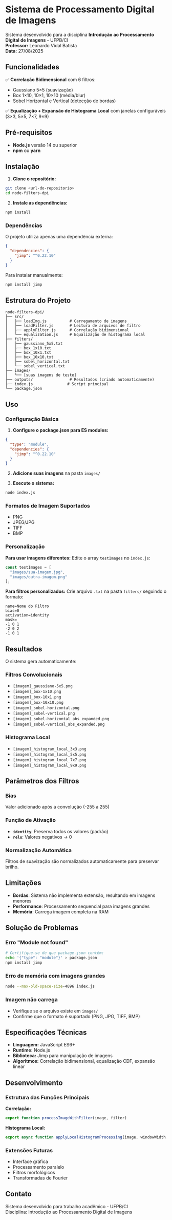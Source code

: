 # Sistema de Processamento Digital de Imagens

Sistema desenvolvido para a disciplina **Introdução ao Processamento Digital de Imagens** - UFPB/CI  
**Professor:** Leonardo Vidal Batista  
**Data:** 27/08/2025

## Funcionalidades

✅ **Correlação Bidimensional** com 6 filtros:
- Gaussiano 5×5 (suavização)
- Box 1×10, 10×1, 10×10 (média/blur)
- Sobel Horizontal e Vertical (detecção de bordas)

✅ **Equalização + Expansão de Histograma Local** com janelas configuráveis (3×3, 5×5, 7×7, 9×9)

## Pré-requisitos

- **Node.js** versão 14 ou superior
- **npm** ou **yarn**

## Instalação

1. **Clone o repositório:**
```bash
git clone <url-do-repositorio>
cd node-filters-dpi
```

2. **Instale as dependências:**
```bash
npm install
```

### Dependências

O projeto utiliza apenas uma dependência externa:

```json
{
  "dependencies": {
    "jimp": "^0.22.10"
  }
}
```

Para instalar manualmente:
```bash
npm install jimp
```

## Estrutura do Projeto

```
node-filters-dpi/
├── src/
│   ├── loadImg.js          # Carregamento de imagens
│   ├── loadFilter.js       # Leitura de arquivos de filtro  
│   ├── applyFilter.js      # Correlação bidimensional
│   └── equalization.js     # Equalização de histograma local
├── filters/
│   ├── gaussiano_5x5.txt
│   ├── box_1x10.txt
│   ├── box_10x1.txt  
│   ├── box_10x10.txt
│   ├── sobel_horizontal.txt
│   └── sobel_vertical.txt
├── images/
│   └── [suas imagens de teste]
├── outputs/                # Resultados (criado automaticamente)
├── index.js               # Script principal
└── package.json
```

## Uso

### Configuração Básica

1. **Configure o package.json para ES modules:**
```json
{
  "type": "module",
  "dependencies": {
    "jimp": "^0.22.10"
  }
}
```

2. **Adicione suas imagens** na pasta `images/`

3. **Execute o sistema:**
```bash
node index.js
```

### Formatos de Imagem Suportados

- PNG
- JPEG/JPG
- TIFF  
- BMP

### Personalização

**Para usar imagens diferentes:**
Edite o array `testImages` no `index.js`:
```javascript
const testImages = [
  "images/sua-imagem.jpg",
  "images/outra-imagem.png"
];
```

**Para filtros personalizados:**
Crie arquivo `.txt` na pasta `filters/` seguindo o formato:
```
name=Nome do Filtro
bias=0
activation=identity
mask=
-1 0 1
-2 0 2  
-1 0 1
```

## Resultados

O sistema gera automaticamente:

### Filtros Convolucionais
- `[imagem]_gaussiano-5x5.png`
- `[imagem]_box-1x10.png`
- `[imagem]_box-10x1.png`
- `[imagem]_box-10x10.png`
- `[imagem]_sobel-horizontal.png`
- `[imagem]_sobel-vertical.png`
- `[imagem]_sobel-horizontal_abs_expanded.png`
- `[imagem]_sobel-vertical_abs_expanded.png`

### Histograma Local
- `[imagem]_histogram_local_3x3.png`
- `[imagem]_histogram_local_5x5.png`
- `[imagem]_histogram_local_7x7.png`
- `[imagem]_histogram_local_9x9.png`

## Parâmetros dos Filtros

### Bias
Valor adicionado após a convolução (-255 a 255)

### Função de Ativação
- **`identity`**: Preserva todos os valores (padrão)
- **`relu`**: Valores negativos → 0

### Normalização Automática
Filtros de suavização são normalizados automaticamente para preservar brilho.

## Limitações

- **Bordas**: Sistema não implementa extensão, resultando em imagens menores
- **Performance**: Processamento sequencial para imagens grandes
- **Memória**: Carrega imagem completa na RAM

## Solução de Problemas

### Erro "Module not found"
```bash
# Certifique-se de que package.json contém:
echo '{"type": "module"}' > package.json
npm install jimp
```

### Erro de memória com imagens grandes
```bash
node --max-old-space-size=4096 index.js
```

### Imagem não carrega
- Verifique se o arquivo existe em `images/`
- Confirme que o formato é suportado (PNG, JPG, TIFF, BMP)

## Especificações Técnicas

- **Linguagem:** JavaScript ES6+
- **Runtime:** Node.js  
- **Biblioteca:** Jimp para manipulação de imagens
- **Algoritmos:** Correlação bidimensional, equalização CDF, expansão linear

## Desenvolvimento

### Estrutura das Funções Principais

**Correlação:**
```javascript
export function processImageWithFilter(image, filter)
```

**Histograma Local:**
```javascript  
export async function applyLocalHistogramProcessing(image, windowWidth, windowHeight)
```

### Extensões Futuras

- Interface gráfica
- Processamento paralelo
- Filtros morfológicos
- Transformadas de Fourier

## Contato

Sistema desenvolvido para trabalho acadêmico - UFPB/CI  
Disciplina: Introdução ao Processamento Digital de Imagens
